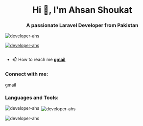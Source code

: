 <h1 align="center">Hi 👋, I'm Ahsan Shoukat</h1>
<h3 align="center">A passionate Laravel Developer from Pakistan</h3>
 
<p align="left"> <img src="https://komarev.com/ghpvc/?username=developer-ahs&label=Profile%20views&color=0e75b6&style=flat" alt="developer-ahs" /> </p>

<p align="left"> <a href="https://github.com/ryo-ma/github-profile-trophy"><img src="https://github-profile-trophy.vercel.app/?username=developer-ahs" alt="developer-ahs" /></a> </p>

<p align="left"> <a href="https://twitter.com/" target="blank"><img src="https://img.shields.io/twitter/follow/?logo=twitter&style=for-the-badge" alt="" /></a> </p>

- 📫 How to reach me **[gmail](mailto:mrdeveloper013@gmail.com)** 

<h3 align="left">Connect with me:</h3>
<p align="left">
 <a href="mailto:mrdeveloper013@gmail.com">gmail</a>
</p>

<h3 align="left">Languages and Tools:</h3>
<p><img align="left" src="https://github-readme-stats.vercel.app/api/top-langs?username=developer-ahs&show_icons=true&locale=en&layout=compact" alt="developer-ahs" /></p>

<p>&nbsp;<img align="center" src="https://github-readme-stats.vercel.app/api?username=developer-ahs&show_icons=true&locale=en" alt="developer-ahs" /></p>

<p><img align="center" src="https://github-readme-streak-stats.herokuapp.com/?user=developer-ahs&" alt="developer-ahs" /></p>

